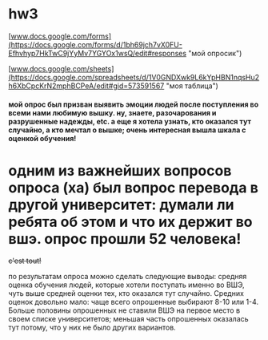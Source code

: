 # hw3

[www.docs.google.com/forms](https://docs.google.com/forms/d/1bh69jch7vX0FU-Efhvhyp7HkTwC9jYyMv7YGYOx1wsQ/edit#responses "мой опросик")

[www.docs.google.com/sheets](https://docs.google.com/spreadsheets/d/1V0GNDXwk9L6kYpHBN1nqsHu2h6XbCpcKrN2mphBCPeA/edit#gid=573591567 "моя таблица")

#### мой опрос был призван выявить эмоции людей после поступления во всеми нами любимую вышку. ну, знаете, разочарования и разрушенные надежды, etc. а еще я хотела узнать, кто оказался тут случайно, а кто мечтал о вышке; очень интересная вышла шкала с оценкой обучения!

# одним из важнейших вопросов опроса (ха) был вопрос перевода в другой университет: думали ли ребята об этом и что их держит во вшэ. опрос прошли 52 человека!

~~c'est tout!~~

по результатам опроса можно сделать следующие выводы: средняя оценка обучения людей, которые хотели поступать именно во ВШЭ, чуть выше средней оценки тех, кто оказался тут случайно. Средних оценок довольно мало: чаще всего опрошенные выбирают 8-10 или 1-4. Больше половины опрошенных не ставили ВШЭ на первое место в своем списке университетов; меньшая часть опрошенных оказалась тут потому, что у них не было других вариантов.
